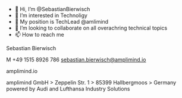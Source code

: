 - 👋 Hi, I’m @SebastianBierwisch
- 👀 I’m interested in Technoligy
- 🌱 My position is TechLead @amlimind
- 💞️ I’m looking to collaborate on all overachring technical topics
- 📫 How to reach me 

Sebastian Bierwisch

M +49 1515 8926 786
sebastian.bierwisch@amplimind.io

amplimind.io

amplimind GmbH > Zeppelin Str. 1 > 85399 Hallbergmoos > Germany
powered by Audi and Lufthansa Industry Solutions 

<!---
SebastianBierwisch/SebastianBierwisch is a ✨ special ✨ repository because its `README.md` (this file) appears on your GitHub profile.
You can click the Preview link to take a look at your changes.
--->
